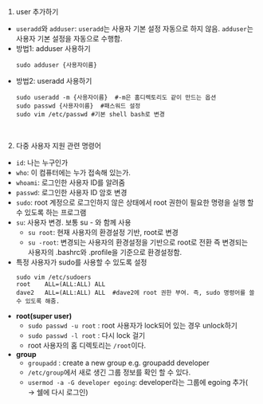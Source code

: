 1. user 추가하기
  * `useradd`와 `adduser`: `useradd`는 사용자 기본 설정 자동으로 하지 않음. `adduser`는 사용자 기본 설정을 자동으로 수행함.
  * 방법1: adduser 사용하기
    ```
    sudo adduser {사용자이름}
    ```
  * 방법2: useradd 사용하기 
    ```
    sudo useradd -m {사용자이름}  #-m은 홈디렉토리도 같이 만드는 옵션
    sudo passwd {사용자이름}  #패스워드 설정
    sudo vim /etc/passwd #기본 shell bash로 변경
    ```
<br>

2. 다중 사용자 지원 관련 명령어
  * `id`: 나는 누구인가
  * `who`: 이 컴퓨터에는 누가 접속해 있는가.
  * `whoami`: 로그인한 사용자 ID를 알려줌
  * `passwd`: 로그인한 사용자 ID 암호 변경
  * `sudo`: root 계정으로 로그인하지 않은 상태에서 root 권한이 필요한 명령을 실행 할 수 있도록 하는 프로그램
  * `su`: 사용자 변경. 보통 su - 와 함께 사용
    * `su root`: 현재 사용자의 환경설정 기반, root로 변경
    * `su -root`: 변경되는 사용자의 환경설정을 기반으로 root로 전환 즉 변경되는 사용자의 .bashrc와 .profile을 기준으로 환경설정함.
  * 특정 사용자가 sudo를 사용할 수 있도록 설정
    ```
    sudo vim /etc/sudoers
    root	ALL=(ALL:ALL) ALL
    dave2	ALL=(ALL:ALL) ALL  #dave2에 root 권한 부여. 즉, sudo 명령어를 쓸 수 있도록 해줌.
    ```
  * **root(super user)**
    * `sudo passwd -u root` : root 사용자가 lock되어 있는 경우 unlock하기
    * `sudo passwd -l root` : 다시 lock 걸기
    * root 사용자의 홈 디렉토리는 `/root`이다. 
  * **group**
    * `groupadd` : create a new group e.g. groupadd developer
    * `/etc/group`에서 새로 생긴 그룹 정보를 확인 할 수 있다. 
    * `usermod -a -G developer egoing`: developer라는 그룹에 egoing 추가( → 쉘에 다시 로그인)

